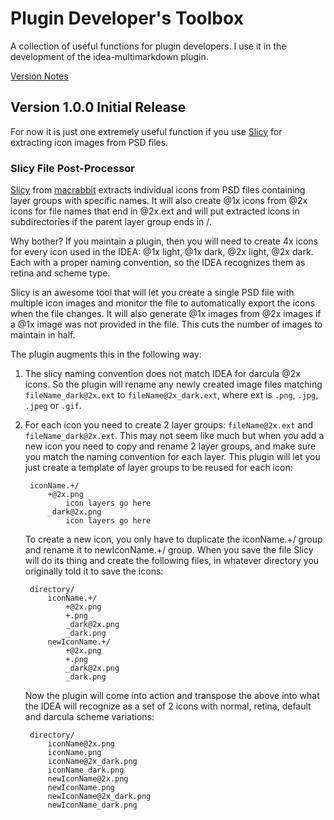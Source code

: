 # Plugin Developer's Toolbox

A collection of useful functions for plugin developers. I use it in the development of the idea-multimarkdown plugin.

[Version Notes]

## Version 1.0.0 Initial Release

For now it is just one extremely useful function if you use [Slicy] for extracting icon images from PSD files. 

### Slicy File Post-Processor

[Slicy] from [macrabbit] extracts individual icons from PSD files containing layer groups with specific names. It will also create @1x icons from @2x icons for file names that end in @2x.ext and will put extracted icons in subdirectories if the parent layer group ends in /. 

Why bother? If you maintain a plugin, then you will need to create 4x icons for every icon used in the IDEA: @1x light, @1x dark, @2x light, @2x dark. Each with a proper naming convention, so the IDEA recognizes them as retina and scheme type. 
                  
Slicy is an awesome tool that will let you create a single PSD file with multiple icon images and monitor the file to automatically export the icons when the file changes. It will also generate @1x images from @2x images if a @1x image was not provided in the file. This cuts the number of images to maintain in half. 

The plugin augments this in the following way:

1. The slicy naming convention does not match IDEA for darcula @2x icons. So the plugin will rename any newly created image files matching `fileName_dark@2x.ext` to `fileName@2x_dark.ext`, where ext is `.png`, `.jpg`, `.jpeg` or `.gif`.

2. For each icon you need to create 2 layer groups: `fileName@2x.ext` and `fileName_dark@2x.ext`. This may not seem like much but when you add a new icon you need to copy and rename 2 layer groups, and make sure you match the naming convention for each layer. This plugin will let you just create a template of layer groups to be reused for each icon:

        iconName.+/
            +@2x.png
                icon layers go here
            _dark@2x.png
                icon layers go here

    To create a new icon, you only have to duplicate the iconName.+/ group and rename it to newIconName.+/ group. When you save the file Slicy will do its thing and create the following files, in whatever directory you originally told it to save the icons:     
    
        directory/
            iconName.+/
                +@2x.png
                +.png
                _dark@2x.png
                _dark.png
            newIconName.+/
                +@2x.png
                +.png
                _dark@2x.png
                _dark.png

    Now the plugin will come into action and transpose the above into what the IDEA will recognize as a set of 2 icons with normal, retina, default and darcula scheme variations: 
    
        directory/
            iconName@2x.png
            iconName.png
            iconName@2x_dark.png
            iconName_dark.png
            newIconName@2x.png
            newIconName.png
            newIconName@2x_dark.png
            newIconName_dark.png
  
    
[Slicy]: http://www.macrabbit.com/slicy    
[macrabbit]: http://www.macrabbit.com
[Version Notes]: /resources/META-INF/VERSION.md
    


